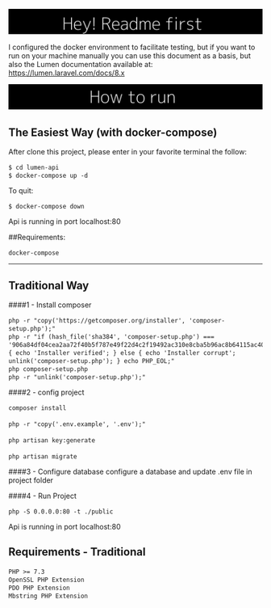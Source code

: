 ![image](api/resources/image/readme.jpg)

I configured the docker environment to facilitate testing, but if you want to run on your machine manually you can use this document as a basis, but also the Lumen documentation available at: https://lumen.laravel.com/docs/8.x

![image](api/resources/image/how_to_run.jpg)

## The Easiest Way (with docker-compose)
After clone this project, please enter in your favorite terminal the follow:
````textbash
$ cd lumen-api
$ docker-compose up -d
````
To quit:
````textbash
$ docker-compose down
````
Api is running in port localhost:80

##Requirements:
````
docker-compose
````
---
## Traditional Way
####1 - Install composer
````textbash
php -r "copy('https://getcomposer.org/installer', 'composer-setup.php');"
php -r "if (hash_file('sha384', 'composer-setup.php') === '906a84df04cea2aa72f40b5f787e49f22d4c2f19492ac310e8cba5b96ac8b64115ac402c8cd292b8a03482574915d1a8') { echo 'Installer verified'; } else { echo 'Installer corrupt'; unlink('composer-setup.php'); } echo PHP_EOL;"
php composer-setup.php
php -r "unlink('composer-setup.php');"
````
####2 - config project
````textbash
composer install

php -r "copy('.env.example', '.env');"

php artisan key:generate

php artisan migrate
````
####3 - Configure database
configure a database and update .env file in project folder

####4 - Run Project
````textbash
php -S 0.0.0.0:80 -t ./public
````
Api is running in port localhost:80

## Requirements - Traditional
````
PHP >= 7.3
OpenSSL PHP Extension
PDO PHP Extension
Mbstring PHP Extension
````